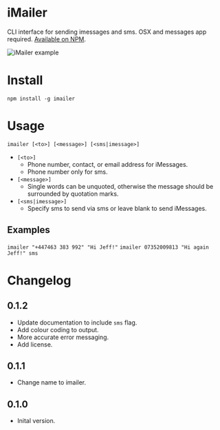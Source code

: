 # iMailer

CLI interface for sending imessages and sms. OSX and messages app required. [Available on NPM](https://www.npmjs.com/package/imailer).

![iMailer example](http://i.imgur.com/UctycXe.gif)

# Install

`npm install -g imailer`

# Usage

`imailer [<to>] [<message>] [<sms|imessage>]`

- `[<to>]`
    - Phone number, contact, or email address for iMessages.
    - Phone number only for sms.
- `[<message>]`
    - Single words can be unquoted, otherwise the message should be surrounded by quotation marks.
- `[<sms|imessage>]`
    - Specify sms to send via sms or leave blank to send iMessages.

## Examples

`imailer "+447463 383 992" "Hi Jeff!"`
`imailer 07352009813 "Hi again Jeff!" sms`

# Changelog

## 0.1.2

- Update documentation to include `sms` flag.
- Add colour coding to output.
- More accurate error messaging.
- Add license.

## 0.1.1

- Change name to imailer.

## 0.1.0

- Inital version.

